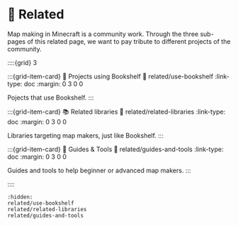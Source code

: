 # 🔗 Related

Map making in Minecraft is a community work.
Through the three sub-pages of this related page, we want to pay tribute to different projects of the community.

::::{grid} 3

:::{grid-item-card} 📂 Projects using Bookshelf
:link: related/use-bookshelf
:link-type: doc
:margin: 0 3 0 0

Pojects that use Bookshelf.
:::

:::{grid-item-card} 📚 Related libraries
:link: related/related-libraries
:link-type: doc
:margin: 0 3 0 0

Libraries targeting map makers, just like Bookshelf.
:::

:::{grid-item-card} 🔧 Guides & Tools
:link: related/guides-and-tools
:link-type: doc
:margin: 0 3 0 0

Guides and tools to help beginner or advanced map makers.
:::

::::

```{toctree}
:hidden:
related/use-bookshelf
related/related-libraries
related/guides-and-tools
```
